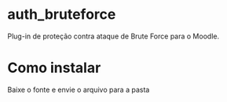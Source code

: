 # auth_bruteforce
Plug-in de proteção contra ataque de Brute Force para o Moodle.

# Como instalar
Baixe o fonte e envie o arquivo para a pasta 
